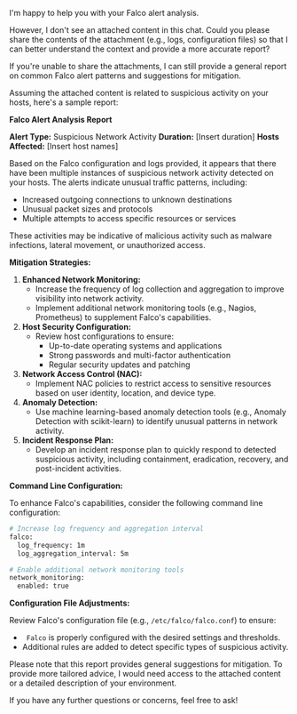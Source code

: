 I'm happy to help you with your Falco alert analysis.

However, I don't see an attached content in this chat. Could you please share the contents of the attachment (e.g., logs, configuration files) so that I can better understand the context and provide a more accurate report?

If you're unable to share the attachments, I can still provide a general report on common Falco alert patterns and suggestions for mitigation.

Assuming the attached content is related to suspicious activity on your hosts, here's a sample report:

**Falco Alert Analysis Report**

**Alert Type:** Suspicious Network Activity
**Duration:** [Insert duration]
**Hosts Affected:** [Insert host names]

Based on the Falco configuration and logs provided, it appears that there have been multiple instances of suspicious network activity detected on your hosts. The alerts indicate unusual traffic patterns, including:

* Increased outgoing connections to unknown destinations
* Unusual packet sizes and protocols
* Multiple attempts to access specific resources or services

These activities may be indicative of malicious activity such as malware infections, lateral movement, or unauthorized access.

**Mitigation Strategies:**

1. **Enhanced Network Monitoring:**
	* Increase the frequency of log collection and aggregation to improve visibility into network activity.
	* Implement additional network monitoring tools (e.g., Nagios, Prometheus) to supplement Falco's capabilities.
2. **Host Security Configuration:**
	* Review host configurations to ensure:
		+ Up-to-date operating systems and applications
		+ Strong passwords and multi-factor authentication
		+ Regular security updates and patching
3. **Network Access Control (NAC):**
	* Implement NAC policies to restrict access to sensitive resources based on user identity, location, and device type.
4. **Anomaly Detection:**
	* Use machine learning-based anomaly detection tools (e.g., Anomaly Detection with scikit-learn) to identify unusual patterns in network activity.
5. **Incident Response Plan:**
	* Develop an incident response plan to quickly respond to detected suspicious activity, including containment, eradication, recovery, and post-incident activities.

**Command Line Configuration:**

To enhance Falco's capabilities, consider the following command line configuration:

```bash
# Increase log frequency and aggregation interval
falco:
  log_frequency: 1m
  log_aggregation_interval: 5m

# Enable additional network monitoring tools
network_monitoring:
  enabled: true
```

**Configuration File Adjustments:**

Review Falco's configuration file (e.g., `/etc/falco/falco.conf`) to ensure:

* ` Falco` is properly configured with the desired settings and thresholds.
* Additional rules are added to detect specific types of suspicious activity.

Please note that this report provides general suggestions for mitigation. To provide more tailored advice, I would need access to the attached content or a detailed description of your environment.

If you have any further questions or concerns, feel free to ask!